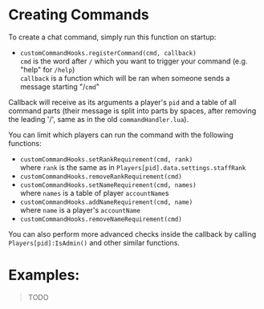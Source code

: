 # Creating Commands

To create a chat command, simply run this function on startup:
* `customCommandHooks.registerCommand(cmd, callback)`  
  `cmd` is the word after `/` which you want to trigger your command (e.g. "help" for `/help`)  
  `callback` is a function which will be ran when someone sends a message starting "/`cmd`"

Callback will receive as its arguments a player's `pid` and a table of all command parts (their message is split into parts by spaces, after removing the leading '/', same as in the old `commandHandler.lua`).

You can limit which players can run the command with the following functions:
* `customCommandHooks.setRankRequirement(cmd, rank)`  
  where `rank` is the same as in `Players[pid].data.settings.staffRank`
* `customCommandHooks.removeRankRequirement(cmd)`
* `customCommandHooks.setNameRequirement(cmd, names)`  
  where `names` is a table of player `accountName`s
* `customCommandHooks.addNameRequirement(cmd, name)`  
  where `name` is a player's `accountName`
* `customCommandHooks.removeNameRequirement(cmd)`

You can also perform more advanced checks inside the callback by calling `Players[pid]:IsAdmin()` and other similar functions.

# Examples:

> TODO
